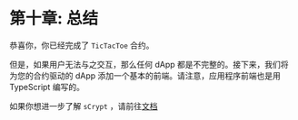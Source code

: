 # 第十章: 总结

恭喜你，你已经完成了 `TicTacToe` 合约。

但是，如果用户无法与之交互，那么任何 dApp 都是不完整的。接下来，我们将为您的合约驱动的 dApp 添加一个基本的前端。请注意，应用程序前端也是用 TypeScript 编写的。

如果你想进一步了解 `sCrypt` ，请前往[文档](https://scrypt.io)






